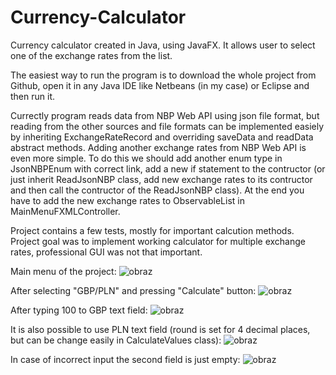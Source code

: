 # Currency-Calculator
Currency calculator created in Java, using JavaFX. It allows user to select one of the exchange rates from the list.

The easiest way to run the program is to download the whole project from Github, open it in any Java IDE like Netbeans (in my case) or Eclipse and then run it.

Currectly program reads data from NBP Web API using json file format, but reading from the other sources and file formats can be implemented easiely by inheriting ExchangeRateRecord and overriding saveData and readData abstract methods.
Adding another exchange rates from NBP Web API is even more simple. 
To do this we should add another enum type in JsonNBPEnum with correct link, add a new if statement to the contructor (or just inherit ReadJsonNBP class, add new exchange rates to its contructor and then call the contructor of the ReadJsonNBP class).
At the end you have to add the new exchange rates to ObservableList in MainMenuFXMLController.

Project contains a few tests, mostly for important calcution methods.
Project goal was to implement working calculator for multiple exchange rates, professional GUI was not that important.

Main menu of the project:
![obraz](https://user-images.githubusercontent.com/72347189/222138622-3da09b36-86a9-44f1-81a8-e568ef9fc99d.png)

After selecting "GBP/PLN" and pressing "Calculate" button:
![obraz](https://user-images.githubusercontent.com/72347189/222145388-76596862-8cdb-41bd-b479-1aefbfe4daf5.png)

After typing 100 to GBP text field:
![obraz](https://user-images.githubusercontent.com/72347189/222145577-8929c2cb-37c0-4d03-a91b-53fe414becdf.png)

It is also possible to use PLN text field (round is set for 4 decimal places, but can be change easily in CalculateValues class):
![obraz](https://user-images.githubusercontent.com/72347189/222146048-4c1bfdff-f77b-4ba1-aee6-c9cfc145bddc.png)

In case of incorrect input the second field is just empty:
![obraz](https://user-images.githubusercontent.com/72347189/222146238-8bb73cc0-e16b-47d5-9c93-c1634e4adbcd.png)

